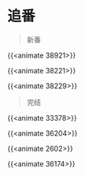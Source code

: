 # 追番


<link rel="stylesheet" href="/css/animate.css">

> 新番

{{<animate 38921>}}

{{<animate 38221>}}

{{<animate 38229>}}

> 完结

{{<animate 33378>}}

{{<animate 36204>}}

{{<animate 2602>}}

{{<animate 36174>}}

<!--more-->

<script src="/js/animate.js"></script>


